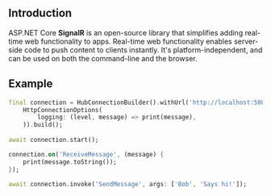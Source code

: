 ## Introduction

ASP.NET Core **SignalR** is an open-source library that simplifies adding real-time web functionality to apps. Real-time web functionality enables server-side code to push content to clients instantly. It's platform-independent, and can be used on both the command-line and the browser.

## Example
```dart 
final connection = HubConnectionBuilder().withUrl('http://localhost:5000/chatHub', 
    HttpConnectionOptions(
        logging: (level, message) => print(message),
    )).build();
 
await connection.start();

connection.on('ReceiveMessage', (message) {
    print(message.toString());
});

await connection.invoke('SendMessage', args: ['Bob', 'Says hi!']);
```
